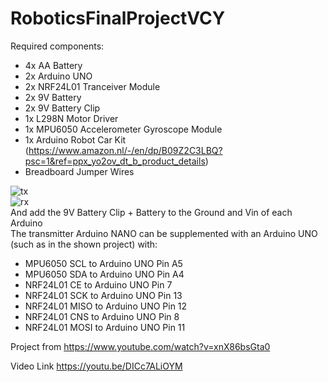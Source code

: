 # RoboticsFinalProjectVCY <br>


Required components:<br>
- 4x AA Battery<br>
- 2x Arduino UNO<br>
- 2x NRF24L01 Tranceiver Module<br>
- 2x 9V Battery<br>
- 2x 9V Battery Clip<br>
- 1x L298N Motor Driver<br>
- 1x MPU6050 Accelerometer Gyroscope Module<br>
- 1x Arduino Robot Car Kit (https://www.amazon.nl/-/en/dp/B09Z2C3LBQ?psc=1&ref=ppx_yo2ov_dt_b_product_details)<br>
- Breadboard Jumper Wires<br>
  
![tx](https://github.com/Focktor317/RoboticsFinalProjectVCY/assets/72324595/91a44ca8-f000-48a3-9556-664b496946e5) <br>
![rx](https://github.com/Focktor317/RoboticsFinalProjectVCY/assets/72324595/d52dcdae-7a37-42ab-9f5f-5ba5bfd9c9c4) <br>
And add the 9V Battery Clip + Battery to the Ground and Vin of each Arduino<br>
The transmitter Arduino NANO can be supplemented with an Arduino UNO (such as in the shown project) with: <br>
- MPU6050 SCL to Arduino UNO Pin A5
- MPU6050 SDA to Arduino UNO Pin A4
- NRF24L01 CE to Arduino UNO Pin 7
- NRF24L01 SCK to Arduino UNO Pin 13
- NRF24L01 MISO to Arduino UNO Pin 12
- NRF24L01 CNS to Arduino UNO Pin 8
- NRF24L01 MOSI to Arduino UNO Pin 11


Project from https://www.youtube.com/watch?v=xnX86bsGta0 <br>

Video Link https://youtu.be/DICc7ALiOYM <br>
